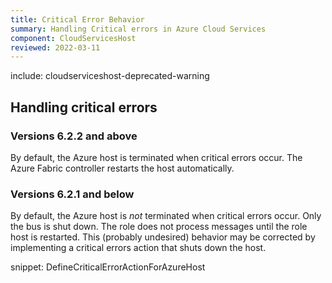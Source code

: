 ```yaml
---
title: Critical Error Behavior
summary: Handling Critical errors in Azure Cloud Services
component: CloudServicesHost
reviewed: 2022-03-11
---
```


include: cloudserviceshost-deprecated-warning

## Handling critical errors

### Versions 6.2.2 and above

By default, the Azure host is terminated when critical errors occur. The Azure Fabric controller restarts the host automatically.

### Versions 6.2.1 and below

By default, the Azure host is _not_ terminated when critical errors occur. Only the bus is shut down. The role does not process messages until the role host is restarted. This (probably undesired) behavior may be corrected by implementing a critical errors action that shuts down the host.

snippet: DefineCriticalErrorActionForAzureHost